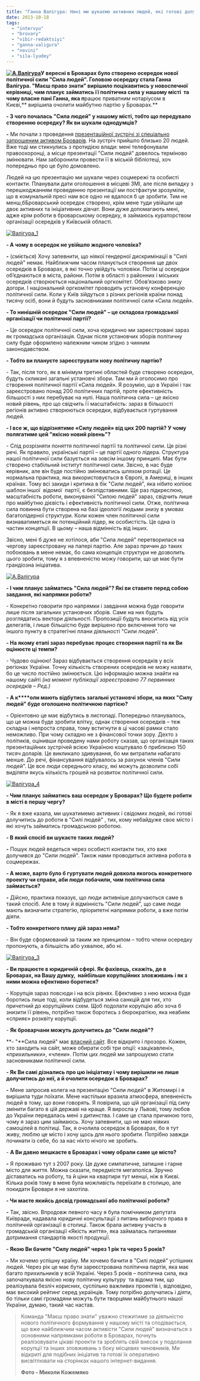 ```yaml
---
title: "Ганна Валігура: Нині ми шукаємо активних людей, які готові долучитись до \"Сили людей\" у Броварах"
date: 2013-10-18
tags: 
  - "intervyu"
  - "brovary"
  - "vibir-redaktsiyi"
  - "ganna-valigura"
  - "novini"
  - "sila-lyudey"
---
```


**[![А.Валігура](https://mpz.brovary.org/wp-content/uploads/2013/10/A.Valigura.jpg)](https://mpz.brovary.org/wp-content/uploads/2013/10/A.Valigura.jpg)У вересні в Броварах було створено осередок нової політичної сили "Сила людей". Головою осередку стала Ганна Валігура. "Маєш право знати" вирішило поцікавитись у новоспечної керівниці, чим планує займатись її політична сила у нашому місті  та чому власне пані Ганна, яка п**рацює приватним нотаріусом в Києві,** вирішила очолити майбутню партію у Броварах.**

**\- З чого почалась "Сила людей" у нашому місті, тобто що передувало створенню осередку? Як ви шукали однодумців?**

**\-** Ми почали з проведення [презентаційної зустрічі зі спеціально запрошеним активом Броварів](https://mpz.brovary.org/brovarska-vlada-sprobuvala-pereshkoditi-prezentatsiyi-shhe-ne-stvorenoyi-politichnoyi-sili/). На зустріч прийшло близько 20 людей. Вже тоді ми стикнулись з протидією влади: мені телефонували правоохоронці, а місце презентації "Сили людей" довелось терміново змінювати. Нам заборонили провести її в міській бібліотеці, хоч попередньо про це було домовлено.

Людей на цю презентацію ми шукали через соцмережі та особисті контакти. Планували дати оголошення в місцеві ЗМІ, але після випадку з перешкоджанням проведенню презентації ми постфактум зрозуміли, що в комунальній пресі нам все одно не вдалося б це зробити. Тим не менш,бБроварський осередок створено, крім мене туди увійшли ще двоє активних та ініціативних дівчат. Вони дуже допомагають мені, адже крім роботи в броварському осередку, я займаюсь кураторством організації осередків у Київській області.

[![Валігура_1](https://mpz.brovary.org/wp-content/uploads/2013/10/Valigura_1.jpg)](https://mpz.brovary.org/wp-content/uploads/2013/10/Valigura_1.jpg)

**\- А чому в осередок не увійшло жодного чоловіка?**

**\-** (_сміється_) Хочу запевнити, що ніякої гендерної дискримінації в "Силі людей" немає. Найближчим часом планується створення ще двох осередків в Броварах, в які точно увійдуть чоловіки. Потім ці осередки об’єднаються в міста, райони. Потім в області з районних і міських осередків створюється національний оргкомітет. Обов’язково знизу догори. І національний оргкомітет проводить установчу конференцію політичної сили. Коли у Київ зійдуться з різних регіонів країни понад тисячу осіб, вони й будуть засновниками політичної сили «Сила людей».

**\- То нинішній осередок "Сили людей" – це складова громадської організації чи політичної партії?**

**\-** Це осередок політичної сили, хоча юридично ми зареєстровані зараз як громадська організація. Однак після установчих зборів політичну силу буде оформлено належним чином згідно з чинним законодавством.

**\- Тобто ви плануєте зареєструвати нову політичну партію?**

\- Так, після того, як в мінімум третині областей буде створено осередки, будуть скликані загальні установчі збори. Там ми й оголосимо про створення політичної партії «Сила людей». Я розумію, що в Україні і так зареєстровано понад 200 політичних партій, проте ефективність більшості з них перебуває на нулі. Наша політична сила – це якісно новий рівень, про що свідчить її масштабність: зараз в більшості регіонів активно створюються осередки, відбувається гуртування людей.

**\- І все ж, що відрізнятиме «Силу людей» від цих 200 партій? У чому полягатиме цей "якісно новий рівень"?**

\- Слід розрізняти поняття політичної партії та політичної сили. Це різні речі. Як правило, українські партії – це партії одного лідера. Структура нашої політичної сили базується на зовсім іншому принципі. Має бути створено стабільний інститут політичної сили. Звісно, в нас буде керівник, але він буде постійно змінюватись шляхом ротації. Це нормальна практика, яка використовується в Європі, в Америці, в інших країнах. Тому всі закиди і критика в бік "Сили людей", яка нібито копіює шаблон іншої  відомої  партії, є безпідставними. Ще раз підкреслюю, масштабність роботи, виконуваної "Силою людей" зараз, свідчить лише про майбутню дієвість і ефективність політичної сили. Отже, політична сила повинна бути створена на базі ідеології людьми знизу в умовах багатолідерної структури. Коли кожен член політичної сили визнаватиметься як потенційний лідер, як особистість. Це одна із частин концепції. В цьому – наша відмінність від інших.

Звісно, мені б дуже не хотілося, аби "Сила людей" перетворилася на чергову зареєстровану на папері партію. Але зараз причин до таких побоювань в мене немає, бо сама концепція структури не дозволить цього зробити, тому я з впевненістю можу говорити, що це має бути грандіозна ініціатива.

[![А.Валігура](https://mpz.brovary.org/wp-content/uploads/2013/10/A.Valigura.jpg)](https://mpz.brovary.org/wp-content/uploads/2013/10/A.Valigura.jpg)

**\- І чим планує займатись "Сила людей"? Які ви ставите перед собою завдання, які напрямки роботи?**

\- Конкретно говорити про напрямки і завдання можна буде говорити лише після загальних установчих зборів. Саме на них будуть розглядатись вектори діяльності. Пропозиції будуть вноситись від усіх делегатів, і лише більшістю буде вирішено про включення того чи іншого пункту в стратегічні плани діяльності "Сили людей".

**\- На якому етапі зараз перебуває процес створення партії та як Ви оцінюєте ці темпи?**

\- Чудово оцінюю! Зараз відбувається створення осередків у всіх регіонах України. Точну кількість створених осередків не можу назвати, бо це число постійно змінюється. Цю інформацію можна знайти на нашому сайті _(на момент публікації_ _зареєстровано_ _77 первинних осередків – Ред.)_

**_\-_ А к****оли мають відбутись загальні установчі збори, на яких "Силу людей" буде оголошено політичною партією?**

**\-** Орієнтовно це має відбутись в листопаді. Попередньо планувалось, що це можна буде зробити влітку, однак створення осередків – теж складна і непроста справа, тому встигнути в ці часові рамки стало неможливо. При чому складно не з фінансової точки зору. Дехто з політиків, оцінивши проведену нами роботу сказав, що організація таких презентаційних зустрічей всією Україною коштувало б приблизно 150 тисяч доларів. Це викликало здивування, бо ми витратили набагато менше. До речі, фінансування відбувалось за рахунок членів "Сили людей". Це все люди середнього класу, які можуть дозволити собі виділяти якусь кількість грошей на розвиток політичної сили.

[![Валігура_4](https://mpz.brovary.org/wp-content/uploads/2013/10/Valigura_4.jpg)](https://mpz.brovary.org/wp-content/uploads/2013/10/Valigura_4.jpg)

**\- Чим планує займатись ваш осередок у Броварах? Що будете робити в місті в першу чергу?**

\- Як я вже казала, ми шукатимемо активних і свідомих людей, які готові долучитись до роботи в "Силі людей" , тих, кому небайдуже своє місто і які хочуть займатись громадською роботою.

**\- В який спосіб ви шукаєте таких людей?**

**\-** Пошук людей ведеться через особисті контакти тих, хто вже долучився до "Сили людей". Також нами проводиться активна робота в соцмережах.

**\- А може, варто було б гуртувати людей довкола якогось конкретного проекту чи справи, аби люди побачили, чим політична сила займається?**

**\-** Дійсно, практика показує, що люди активніше долучаються саме в такий спосіб. Але в тому й відмінність "Сили людей", що саме люди мають визначити стратегію, пріоритетні напрямки роботи, а вже потім діяти.

**\- Тобто конкретного плану дій зараз нема?**

\- Він буде сформований за таким же принципом – тобто члени осередку пропонують, а більшість або ухвалює, або ні.

[![Валігура_3](https://mpz.brovary.org/wp-content/uploads/2013/10/Valigura_3.jpg)](https://mpz.brovary.org/wp-content/uploads/2013/10/Valigura_3.jpg)

**\- Ви працюєте в юридичній сфері. Як фахівець, скажіть, де в Броварах, на Вашу думку,  найбільше корупційних зловживань і як з ними можна ефективно боротися?**

\- Корупція зараз повсюди і на всіх рівнях. Ефективно з нею можна буде боротись лише тоді, коли відбудеться зміна санкцій для тих, хто причетний до корупційних схем. Щоб подолати корупцію або хоча б знизити її рівень, потрібно також боротись з бюрократією, яка неабияк «сприяє» розквіту корупції.

\- **Як броварчани можуть долучитись до "Сили людей"?**

**\- "**Сила людей" має [власний сайт](http://sylalyudey.org/). Все відкрито і прозоро. Кожен, хто заходить на сайт, може обирати собі три опції: «зацікавлені», «прихильники», «члени». Потім цих людей ми запрошуємо стати засновниками політичної сили.

**\- Як Ви самі дізнались про цю ініціативу і чому вирішили не лише долучитись до неї, а й очолити осередок в Броварах?**

**\-** Мене запросив колега на презентацію "Сили людей" в Житомирі і я вирішила туди поїхати. Мене настільки вразила атмосфера, впевненість людей в тому, що вони говорять. Я повірила, що цій організації під силу змінити багато в цій державі на краще. Я виросла у Львові, тому любов до України передалась мені з дитинства. І саме це стала причиною того, чому я зараз цим займаюсь. Хочу запевнити, що не маю ніяких самоцілей в політиці. Так, я очолила осередок в Броварах, бо я тут живу, люблю це місто і хочу щось для нього зробити. Потрібно завжди починати із себе, бо за нас ніхто нічого не зробить.

\- **А Ви давно мешкаєте в Броварах і чому обрали саме це місто?**

**\-** Я проживаю тут з 2007 року. Це дуже симпатичне, затишне і гарне місто для життя. Можна сказати, передмістя мегаполіса. Зручно діставатись на роботу, та й ціни на квартири тут менші, ніж в Києві. Кілька років тому в мене була можливість переїхати в столицю, але покидати Бровари я не захотіла.

**\- Чи маєте якийсь досвід громадської або політичної роботи?**

**\-** Так, звісно. Впродовж певного часу я була помічником депутата Київради, надавала юридичні консультації з питань виборчого права в політичній організації в столиці. Також брала активну участь в громадській організації «Якість життя», яка займалась питаннями дотримання стандартів якості продукції.

**\- Якою Ви бачите "Силу людей" через 1 рік та через 5 років?**

**\-** Ми хочемо успішну країну. Ми хочемо бачити в "Силі людей" успішних людей. Через рік це має бути зареєстрована політична партія, яка має багато прихильників у всій Україні. Через 5 років – політична сила, яка започаткувала якісно нову політичну культуру  та відома тим, що реалізувала безліч корисних, суспільно важливих проектів і, відповідно, має високий рейтинг серед українців. Тому потрібно долучатись і діяти, бо тільки самі громадяни можуть бути творцями майбутнього нашої України, думаю, такий час настав.

> Команда "Маєш право знати" уважно стежитиме за діяльністю нового політичного формування у нашому місті та сподівається, що вже найближчим часом активісти "Сили людей" визначаться з основними напрямками роботи в Броварах, почнуть реалізовувати цікаві проекти та зроблять свій внесок у подолання корупції та інших зловживань з боку місцевих чиновників. Ми відкриті для подібних ініціатив та готові їх оперативно висвітлювати на сторінках нашого інтернет-видання.
> 
> **Фото - Миколи Кожемяко**
